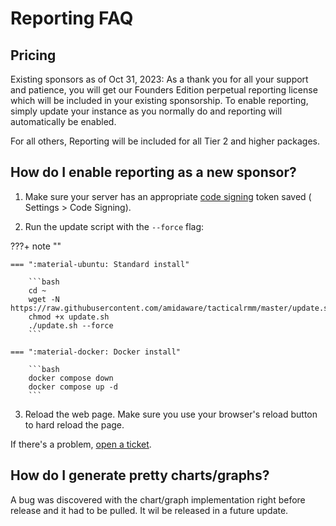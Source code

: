# Reporting FAQ

## Pricing

Existing sponsors as of Oct 31, 2023: As a thank you for all your support and patience, you will get our Founders Edition perpetual reporting license which will be included in your existing sponsorship. To enable reporting, simply update your instance as you normally do and reporting will automatically be enabled.

For all others, Reporting will be included for all Tier 2 and higher packages.

## How do I enable reporting as a new sponsor?

1. Make sure your server has an appropriate [code signing](../../code_signing.md) token saved ( Settings > Code Signing).

2. Run the update script with the `--force` flag:

???+ note ""

    === ":material-ubuntu: Standard install"

        ```bash
        cd ~
        wget -N https://raw.githubusercontent.com/amidaware/tacticalrmm/master/update.sh
        chmod +x update.sh
        ./update.sh --force
        ```

    === ":material-docker: Docker install"

        ```bash
        docker compose down
        docker compose up -d
        ```

3. Reload the web page. Make sure you use your browser's reload button to hard reload the page.

If there's a problem, [open a ticket](https://support.amidaware.com).

## How do I generate pretty charts/graphs?

A bug was discovered with the chart/graph implementation right before release and it had to be pulled. It wil be released in a future update.
